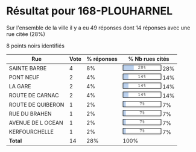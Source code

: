 # Résultat pour 168-PLOUHARNEL

Sur l'ensemble de la ville il y a eu 49 réponses dont 14 réponses avec une rue citée (28%)

8 points noirs identifiés

| Rue | Vote | % réponses | % Nb rues cités|
|-----|------|------------|----------------|
| SAINTE BARBE | 4 | 8% | <img src="../../img/bar_28.gif" />&nbsp;28%|
| PONT NEUF | 2 | 4% | <img src="../../img/bar_14.gif" />&nbsp;14%|
| LA GARE | 2 | 4% | <img src="../../img/bar_14.gif" />&nbsp;14%|
| ROUTE DE CARNAC | 2 | 4% | <img src="../../img/bar_14.gif" />&nbsp;14%|
| ROUTE DE QUIBERON | 1 | 2% | <img src="../../img/bar_7.gif" />&nbsp;7%|
| RUE DU BRAHEN | 1 | 2% | <img src="../../img/bar_7.gif" />&nbsp;7%|
| AVENUE DE L OCEAN | 1 | 2% | <img src="../../img/bar_7.gif" />&nbsp;7%|
| KERFOURCHELLE | 1 | 2% | <img src="../../img/bar_7.gif" />&nbsp;7%|
| **Total** | 14 | 28% | 100%|
